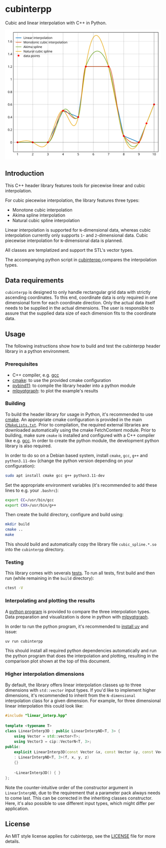 # cubinterpp

Cubic and linear interpolation with C++ in Python.

<img src="comparison.svg" alt="Comparison of 1D interpolation types" />

## Introduction

This C++ header library features tools for piecewise linear and cubic
interpolation.

For cubic piecewise interpolation, the library features three types:

- Monotone cubic interpolation
- Akima spline interpolation 
- Natural cubic spline interpolation

Linear interpolation is supported for `N`-dimensional data, whereas cubic
interpolation currently only supports `1`- and `2`-dimensional data. Cubic
piecewise interpolation for `N`-dimensional data is planned.

All classes are templatized and support the STL's vector types.

The accompanying python script in [cubinterpp ](cubinterpp ) compares the
interpolation types.

## Data requirements

`cubinterpp` is designed to only handle rectangular grid data with strictly
ascending coordinates. To this end, coordinate data is only required in one
dimensional form for each coordinate direction. Only the actual data itself
needs to be supplied in the actual dimensions. The user is responsible to assure
that the supplied data size of each dimension fits to the coordinate data.

## Usage

The following instructions show how to build and test the cubinterpp header
library in a python environment.

### Prerequisites

- C++ compiler, e.g. [gcc](https://gcc.gnu.org/)
- [cmake](https://cmake.org/): to use the provided cmake configuration
- [pybind11](https://github.com/pybind/pybind11): to compile the library header
  into a python module
- [mlpyqtgraph](https://github.com/swvanbuuren/mlpyqtgraph): to plot the
  example's results

### Building

To build the header library for usage in Python, it's recommended to use
[cmake](https://cmake.org/). An appropriate cmake configuration is provided in
the main [`CMakeLists.txt`](CMakeLists.txt). Prior to compilation, the required
external libraries are downloaded automatically using the cmake FetchContent
module. Prior to building, make sure `cmake` is installed and configured with a
C++ compiler like e.g. [gcc](https://gcc.gnu.org/). In order to create the
python module, the development python library is also required.

In order to do so on a Debian based system, install `cmake`, `gcc`, `g++` and
`python3.11-dev` (change the python version depending on your configuration):

```bash
sudo apt install cmake gcc g++ python3.11-dev
```

Set the appropriate environment variables (it's recommended to add these lines
to e.g. your `.bashrc`):

```bash
export CC=/usr/bin/gcc
export CXX=/usr/bin/g++
```

Then create the build directory, configure and build using:

```bash
mkdir build
cmake ..
make
```

This should build and automatically copy the library file `cubic_spline.*.so`
into the `cubinterpp` directory.

### Testing

This library comes with severals [tests](tests). To run all tests, first build
and then run (while remaining in the `build` directory):

```bash
ctest -V
```

### Interpolating and plotting the results

A [python program](cubinterpp/main.py) is provided to compare the three
interpolation types. Data preparation and visualization is done in python with
[mlpyqtgraph](https://github.com/swvanbuuren/mlpyqtgraph).

In order to run the python program, it's recommended to [install
uv](https://docs.astral.sh/uv/getting-started/installation/#standalone-installer)
and issue:

```bash
uv run cubinterpp 
```

This should install all required python dependencies automatically and run the
python program that does the interpolation and plotting, resulting in the
comparison plot shown at the top of this document.

### Higher interpolation dimensions

By default, the library offers linear interpolation classes up to three
dimensions with `std::vector` input types. If you'd like to implement higher
dimensions, it's recommended to inherit from the `N-dimensional` interpolation
class for a given dimension. For example, for three dimensional linear
interpolation this could look like:

```cpp
#include "linear_interp.hpp"

template <typename T>
class LinearInterp3D : public LinearInterpND<T, 3> {
    using Vector = std::vector<T>;
    using Vector3 = cip::VectorN<T, 3>;
public:
    explicit LinearInterp3D(const Vector &x, const Vector &y, const Vector &z, const Vector3 &f)
    : LinearInterpND<T, 3>(f, x, y, z)
    {}

    ~LinearInterp3D() { }
};
```

Note the counter-intuitive order of the constructor argument in
`LinearInterpND`, due to the requirement that a parameter pack always needs to
come last. This can be corrected in the inheriting classes constructor. Here,
it's also possible to use different input types, which might differ per
application.

## License

An MIT style license applies for cubinterpp, see the [LICENSE](LICENSE) file for
more details.
